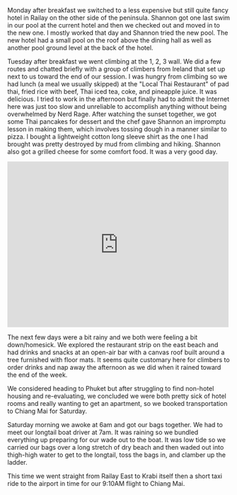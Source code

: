 Monday after breakfast we switched to a less expensive but still quite fancy hotel in Railay on the other side of the peninsula. Shannon got one last swim in our pool at the current hotel and then we checked out and moved in to the new one. I mostly worked that day and Shannon tried the new pool. The new hotel had a small pool on the roof above the dining hall as well as another pool ground level at the back of the hotel.

Tuesday after breakfast we went climbing at the 1, 2, 3 wall. We did a few routes and chatted briefly with a group of climbers from Ireland that set up next to us toward the end of our session. I was hungry from climbing so we had lunch (a meal we usually skipped) at the "Local Thai Restaurant" of pad thai, fried rice with beef, Thai iced tea, coke, and pineapple juice. It was delicious. I tried to work in the afternoon but finally had to admit the Internet here was just too slow and unreliable to accomplish anything without being overwhelmed by Nerd Rage.  After watching the sunset together, we got some Thai pancakes for dessert and the chef gave Shannon an impromptu lesson in making them, which involves tossing dough in a manner similar to pizza. I bought a lightweight cotton long sleeve shirt as the one I had brought was pretty destroyed by mud from climbing and hiking. Shannon also got a grilled cheese for some comfort food. It was a very good day.

<iframe src="https://www.flickr.com/photos/88096431@N00/15116987984/in/set-72157649015590491/player/" width="500" height="375" frameborder="0" allowfullscreen webkitallowfullscreen mozallowfullscreen oallowfullscreen msallowfullscreen></iframe>

The next few days were a bit rainy and we both were feeling a bit down/homesick. We explored the restaurant strip on the east beach and had drinks and snacks at an open-air bar with a canvas roof built around a tree furnished with floor mats. It seems quite customary here for climbers to order drinks and nap away the afternoon as we did when it rained toward the end of the week.

We considered heading to Phuket but after struggling to find non-hotel housing and re-evaluating, we concluded we were both pretty sick of hotel rooms and really wanting to get an apartment, so we booked transportation to Chiang Mai for Saturday.

Saturday morning we awoke at 6am and got our bags together. We had to meet our longtail boat driver at 7am. It was raining so we bundled everything up preparing for our wade out to the boat. It was low tide so we carried our bags over a long stretch of dry beach and then waded out into thigh-high water to get to the longtail, toss the bags in, and clamber up the ladder.

This time we went straight from Railay East to Krabi itself then a short taxi ride to the airport in time for our 9:10AM flight to Chiang Mai.
